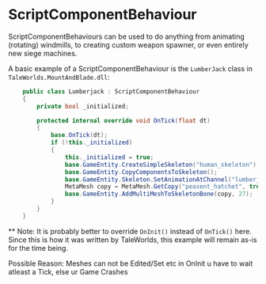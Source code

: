 # ScriptComponentBehaviour

ScriptComponentBehaviours can be used to do anything from animating \(rotating\) windmills, to creating custom weapon spawner, or even entirely new siege machines.

A basic example of a ScriptComponentBehaviour is the `LumberJack` class in `TaleWorlds.MountAndBlade.dll`:

```csharp
    public class Lumberjack : ScriptComponentBehaviour
    {
        private bool _initialized;

        protected internal override void OnTick(float dt)
        {
            base.OnTick(dt);
            if (!this._initialized)
            {
                this._initialized = true;
                base.GameEntity.CreateSimpleSkeleton("human_skeleton");
                base.GameEntity.CopyComponentsToSkeleton();
                base.GameEntity.Skeleton.SetAnimationAtChannel("lumberjack", 0, 1f, -1f, 0f);
                MetaMesh copy = MetaMesh.GetCopy("peasent_hatchet", true, false);
                base.GameEntity.AddMultiMeshToSkeletonBone(copy, 27);
            }
        }
    }
```

\*\* Note: It is probably better to override `OnInit()` instead of `OnTick()` here. Since this is how it was written by TaleWorlds, this example will remain as-is for the time being.

Possible Reason: Meshes can not be Edited/Set etc in OnInit u have to wait atleast a Tick, else ur Game Crashes

